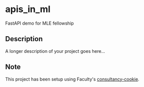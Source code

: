 # apis_in_ml

FastAPI demo for MLE fellowship

## Description

A longer description of your project goes here...


## Note

This project has been setup using Faculty's [consultancy-cookie](https://gitlab.com/facultyai/faculty-tools/consultancy-cookie).
